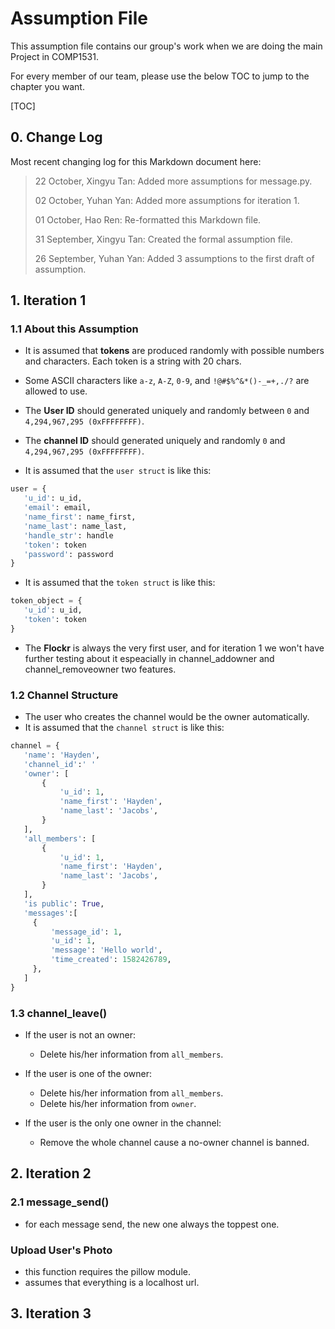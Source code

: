 # Assumption File

This assumption file contains our group's work when we are doing the main Project in COMP1531.

For every member of our team, please use the below TOC to jump to the chapter you want.

[TOC]

## 0. Change Log

Most recent changing log for this Markdown document here:

> 22 October, Xingyu Tan: Added more assumptions for message.py.
>
> 02 October, Yuhan Yan: Added more assumptions for iteration 1.
>
> 01 October, Hao Ren: Re-formatted this Markdown file.
>
> 31 September, Xingyu Tan: Created the formal assumption file.
>
> 26 September, Yuhan Yan: Added 3 assumptions to the first draft of assumption.


## 1. Iteration 1

### 1.1 About this Assumption

- It is assumed that **tokens** are produced randomly with possible numbers and characters. Each token is a string with 20 chars.
- Some ASCII characters like `a-z`, `A-Z`, `0-9`, and `!@#$%^&*()-_=+,./?` are allowed to use.
- The **User ID** should generated uniquely and randomly between `0` and `4,294,967,295 (0xFFFFFFFF)`.
- The **channel ID** should generated uniquely and randomly `0` and `4,294,967,295 (0xFFFFFFFF)`.

- It is assumed that the `user struct` is like this:

 ```py
 user = {
    'u_id': u_id,
    'email': email,
    'name_first': name_first,
    'name_last': name_last,
    'handle_str': handle
    'token': token
    'password': password
 }
 ```

- It is assumed that the `token struct` is like this:

 ```py
 token_object = {
    'u_id': u_id,
    'token': token
 }
 ```

- The **Flockr** is always the very first user, and for iteration 1 we won't have further testing about it espeacially in channel_addowner and channel_removeowner two features.

### 1.2 Channel Structure

- The user who creates the channel would be the owner automatically.
- It is assumed that the `channel struct` is like this:

 ```py
 channel = {
    'name': 'Hayden',
    'channel_id':' '
    'owner': [
        {
            'u_id': 1,
            'name_first': 'Hayden',
            'name_last': 'Jacobs',
        }
    ],
    'all_members': [
        {
            'u_id': 1,
            'name_first': 'Hayden',
            'name_last': 'Jacobs',
        }
    ],
    'is public': True,
    'messages':[
      {
          'message_id': 1,
          'u_id': 1,
          'message': 'Hello world',
          'time_created': 1582426789,
      },
    ]
 }
 ```

### 1.3 channel_leave()

- If the user is not an owner:
  - Delete his/her information from `all_members`.

- If the user is one of the owner:
  - Delete his/her information from `all_members`.
  - Delete his/her information from `owner`.

- If the user is the only one owner in the channel:
  - Remove the whole channel cause a no-owner channel is banned.

## 2. Iteration 2

### 2.1 message_send()

- for each message send, the new one always the toppest one.

### Upload User's Photo

- this function requires the pillow module.
- assumes that everything is a localhost url.

## 3. Iteration 3
